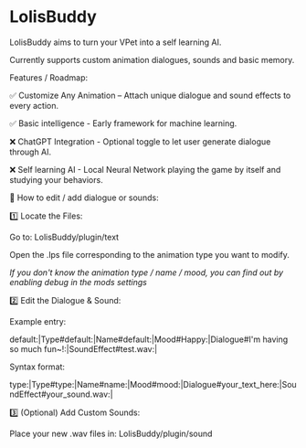 # LolisBuddy

LolisBuddy aims to turn your VPet into a self learning AI.

Currently supports custom animation dialogues, sounds and basic memory.

Features / Roadmap:

✅ Customize Any Animation – Attach unique dialogue and sound effects to every action.

✅ Basic intelligence - Early framework for machine learning.

❌ ChatGPT Integration - Optional toggle to let user generate dialogue through AI.

❌ Self learning AI - Local Neural Network playing the game by itself and studying your behaviors.

📢 How to edit / add dialogue or sounds:

1️⃣ Locate the Files:

Go to: LolisBuddy/plugin/text

Open the .lps file corresponding to the animation type you want to modify.

*If you don't know the animation type / name / mood, you can find out by enabling debug in the mods settings*

2️⃣ Edit the Dialogue & Sound:

Example entry:

default:|Type#default:|Name#default:|Mood#Happy:|Dialogue#I'm having so much fun~!:|SoundEffect#test.wav:|

Syntax format:

type:|Type#type:|Name#name:|Mood#mood:|Dialogue#your_text_here:|SoundEffect#your_sound.wav:|

3️⃣ (Optional) Add Custom Sounds:

Place your new .wav files in: LolisBuddy/plugin/sound
